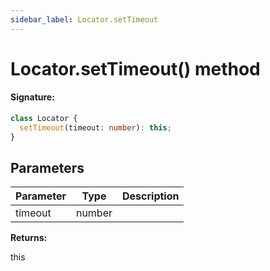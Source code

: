 ```yaml
---
sidebar_label: Locator.setTimeout
---
```


# Locator.setTimeout() method

#### Signature:

```typescript
class Locator {
  setTimeout(timeout: number): this;
}
```

## Parameters

| Parameter | Type   | Description |
| --------- | ------ | ----------- |
| timeout   | number |             |

**Returns:**

this
